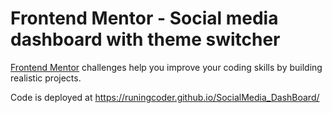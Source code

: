 # Frontend Mentor - Social media dashboard with theme switcher

[Frontend Mentor](https://www.frontendmentor.io) challenges help you improve your coding skills by building realistic projects.

Code is deployed at https://runingcoder.github.io/SocialMedia_DashBoard/
